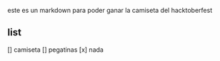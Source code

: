 este es un markdown para poder ganar la camiseta del hacktoberfest 

list
---
[] camiseta
[] pegatinas
[x] nada